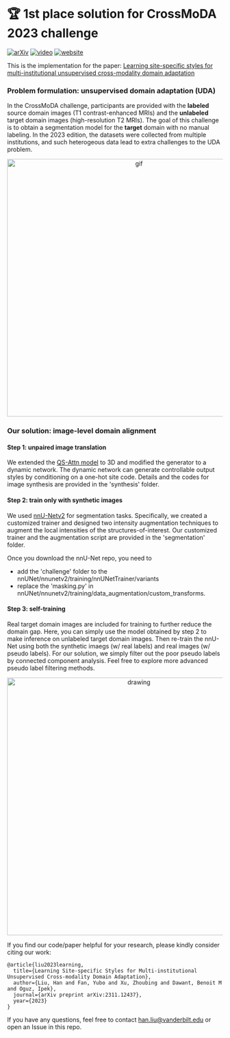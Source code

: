 # :trophy: 1st place solution for CrossMoDA 2023 challenge  
 [![arXiv](https://img.shields.io/badge/arXiv-2311.12437-blue)]([https://arxiv.org/abs/2203.08483](https://arxiv.org/pdf/2311.12437.pdf)) [![video](https://img.shields.io/badge/video-Workshop-red)](xx) [![website](https://img.shields.io/badge/Challenge%20website-50d13d)](https://www.synapse.org/#!Synapse:syn51236108/wiki/621615)
 
This is the implementation for the paper:
[Learning site-specific styles for multi-institutional unsupervised cross-modality domain adaptation](https://arxiv.org/pdf/2311.12437.pdf)

### Problem formulation: unsupervised domain adaptation (UDA)
In the CrossMoDA challenge, participants are provided with the **labeled** source domain images (T1 contrast-enhanced MRIs) and the **unlabeled** target domain images (high-resolution T2 MRIs). The goal of this challenge is to obtain a segmentation model for the **target** domain with no manual labeling. In the 2023 edition, the datasets were collected from multiple institutions, and such heterogeous data lead to extra challenges to the UDA problem.

<p align="center">
<img src="https://github.com/han-liu/crossmoda2023/blob/main/vandy365_gif1.gif" alt="gif" width="600"/>
</p>

### Our solution: image-level domain alignment
#### Step 1: unpaired image translation
We extended the [QS-Attn model](https://github.com/sapphire497/query-selected-attention) to 3D and modified the generator to a dynamic network. The dynamic network can generate controllable output styles by conditioning on a one-hot site code. Details and the codes for image synthesis are provided in the 'synthesis' folder.

#### Step 2: train only with synthetic images
We used [nnU-Netv2](https://github.com/MIC-DKFZ/nnUNet) for segmentation tasks. Specifically, we created a customized trainer and designed two intensity augmentation techniques to augment the local intensities of the structures-of-interest. Our customized trainer and the augmentation script are provided in the 'segmentation' folder. 

Once you download the nnU-Net repo, you need to
- add the 'challenge' folder to the nnUNet/nnunetv2/training/nnUNetTrainer/variants
- replace the 'masking.py' in nnUNet/nnunetv2/training/data_augmentation/custom_transforms.

#### Step 3: self-training
Real target domain images are included for training to further reduce the domain gap. Here, you can simply use the model obtained by step 2 to make inference on unlabeled target domain images. Then re-train the nnU-Net using both the synthetic imaegs (w/ real labels) and real images (w/ pseudo labels). For our solution, we simply filter out the poor pseudo labels by connected component analysis. Feel free to explore more advanced pseudo label filtering methods.

<p align="center">
<img src="https://github.com/han-liu/crossmoda2023/blob/main/vandy365_fig1.png" alt="drawing" width="600"/>
</p>

If you find our code/paper helpful for your research, please kindly consider citing our work:
```
@article{liu2023learning,
  title={Learning Site-specific Styles for Multi-institutional Unsupervised Cross-modality Domain Adaptation},
  author={Liu, Han and Fan, Yubo and Xu, Zhoubing and Dawant, Benoit M and Oguz, Ipek},
  journal={arXiv preprint arXiv:2311.12437},
  year={2023}
}
```
If you have any questions, feel free to contact han.liu@vanderbilt.edu or open an Issue in this repo. 

